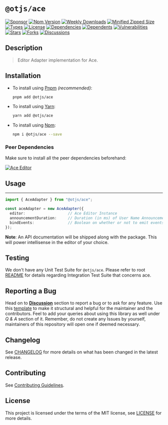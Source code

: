 # `@otjs/ace`

[![Sponsor](https://img.shields.io/badge/sponsor-30363D?style=for-the-badge&logo=GitHub-Sponsors&logoColor=#white)](https://github.com/sponsors/0xTheProDev)
[![Npm Version](https://img.shields.io/npm/v/@otjs/ace?style=for-the-badge)](https://www.npmjs.com/package/@otjs/ace)
[![Weekly Downloads](https://img.shields.io/npm/dw/@otjs/ace?style=for-the-badge)](https://www.npmjs.com/package/@otjs/ace)
[![Minified Zipped Size](https://img.shields.io/bundlephobia/minzip/@otjs/ace?style=for-the-badge)](https://www.npmjs.com/package/@otjs/ace)
[![Types](https://img.shields.io/npm/types/@otjs/ace?style=for-the-badge)](https://www.npmjs.com/package/@otjs/ace)
[![License](https://img.shields.io/npm/l/@otjs/ace?style=for-the-badge)](https://github.com/0xTheProDev/Operational-Transformation/blob/main/packages/ace/LICENSE)
[![Dependencies](https://img.shields.io/librariesio/release/npm/@otjs/ace?style=for-the-badge)](https://www.npmjs.com/package/@otjs/ace)
[![Dependents](https://img.shields.io/librariesio/dependents/npm/@otjs/ace?style=for-the-badge)](https://www.npmjs.com/package/@otjs/ace)
[![Vulnerabilities](https://img.shields.io/snyk/vulnerabilities/npm/@otjs/ace?style=for-the-badge)](https://github.com/0xTheProDev/Operational-Transformation/blob/main/.github/SECURITY.md)
[![Stars](https://img.shields.io/github/stars/0xTheProDev/Operational-Transformation?style=for-the-badge)](https://github.com/0xTheProDev/Operational-Transformation/stargazers)
[![Forks](https://img.shields.io/github/forks/0xTheProDev/Operational-Transformation?style=for-the-badge)](https://github.com/0xTheProDev/Operational-Transformation/network/members)
[![Discussions](https://img.shields.io/github/discussions/0xTheProDev/Operational-Transformation?style=for-the-badge)](https://github.com/0xTheProDev/Operational-Transformation/discussions)

## Description

> Editor Adapter implementation for Ace.

## Installation

- To install using [Pnpm](https://pnpm.io) _(recommended)_:

  ```sh
  pnpm add @otjs/ace
  ```

- To install using [Yarn](https://yarnpkg.com):

  ```sh
  yarn add @otjs/ace
  ```

- To install using [Npm](https://www.npmjs.com):

  ```sh
  npm i @otjs/ace --save
  ```

### Peer Dependencies

Make sure to install all the peer dependencies beforehand:

[![Ace Editor](https://img.shields.io/npm/dependency-version/@otjs/ace/peer/ace-builds?style=for-the-badge)](https://ace.c9.io)

## Usage

---

```ts
import { AceAdapter } from "@otjs/ace";

const aceAdapter = new AceAdapter({
  editor:                   // Ace Editor Instance
  announcementDuration:     // Duration (in ms) of User Name Announcement beside Cursor (optional)
  bindEvents:               // Boolean on whether or not to emit events from Adapter (optional)
});
```

**Note**: An API documentation will be shipped along with the package. This will power intellisense in the editor of your choice.

## Testing

We don't have any Unit Test Suite for `@otjs/ace`. Please refer to root [README](https://github.com/0xTheProDev/Operational-Transformation/blob/main/README.md) for details regarding Integration Test Suite that concerns ace.

## Reporting a Bug

Head on to [**Discussion**](https://github.com/0xTheProDev/Operational-Transformation/discussions) section to report a bug or to ask for any feature. Use this [template](https://github.com/0xTheProDev/Operational-Transformation/discussions/30) to make it structural and helpful for the maintainer and the contributors. Feel to add your queries about using this library as well under _Q & A_ section of it. Remember, do not create any Issues by yourself, maintainers of this repository will open one if deemed necessary.

## Changelog

See [CHANGELOG](https://github.com/0xTheProDev/Operational-Transformation/blob/main/CHANGELOG.md) for more details on what has been changed in the latest release.

## Contributing

See [Contributing Guidelines](https://github.com/0xTheProDev/Operational-Transformation/blob/main/.github/CONTRIBUTING.md).

## License

This project is licensed under the terms of the MIT license, see [LICENSE](https://github.com/0xTheProDev/Operational-Transformation/blob/main/packages/ace/LICENSE) for more details.
